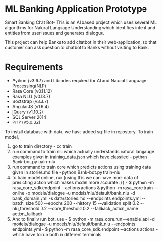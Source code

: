 # ML Banking Application Prototype
Smart Banking Chat Bot- This is an AI based project which uses several ML algorithms for Natural Language Understanding which identifies intent and entities from user issues and generates dialogue.

This project can help Banks to add chatbot in their web-application, so that customer can ask question to chatbot to Banks without visiting to Bank.

# Requirements
  - Python (v3.6.3) and Libraries required for AI and Natural Language Processing(NLP)
  - Rasa Core (v0.11.12)
  - Rasa NLU (v0.13.7)
  - Bootstrap (v3.3.7)
  - AngularJS (v1.6.4)
  - jQuery (v1.10.2)
  - SQL Server 2014
  - PHP (v5.6.32)
 
To install database with data, we have added sql file in repostory.
To train model,
  1. go to train directory
    - cd train
  2. run command to train nlu which actually understands natural langauge examples given in training_data.json which have classfied
    - python Bank-bot.py train-nlu
  3. run command to train core which predicts actions using training data given in stories.md file
    - python Bank-bot.py train-nlu
  4. to train model online, run (using this we can have more data of predicting action which makes model more accurate :) )
    - $ python -m rasa_core_sdk.endpoint --actions actions & python -m rasa_core.train --online -o models/dialogue -u models/nlu/default/bank_nlu  -d bank_domain.yml -s data/stories.md --endpoints endpoints.yml --batch_size 500 --epochs 200 --history 15 --validation_split 0.2 --nlu_threshold 0.2 --core_threshold 0.2 --fallback_action_name action_fallback
  5. And to finally run bot, use
    - $ python -m rasa_core.run --enable_api  -d models/dialogue -u models/nlu/default/bank_nlu --endpoints endpoints.yml 
    - $ python -m rasa_core_sdk.endpoint --actions actions
    - which have to run both in different terminals
  
